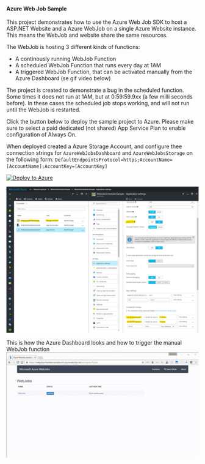 #### Azure Web Job Sample
This project demonstrates how to use the Azure Web Job SDK to host a ASP.NET Website and a Azure WebJob on a single Azure Website instance. This means the WebJob and website share the same resources.

The WebJob is hosting 3 different kinds of functions:
* A continously running WebJob Function
* A scheduled WebJob Function that runs every day at 1AM
* A triggered WebJob Function, that can be activated manually from the Azure Dashboard (se gif video below)

The project is created to demonstrate a bug in the scheduled function. Some times it does not run at 1AM, but at 0:59:59.9xx (a few milli seconds before). In these cases the scheduled job stops working, and will not run until the WebJob is restarted.

Click the button below to deploy the sample project to Azure. Please make sure to select a paid dedicated (not shared) App Service Plan to enable configuration of Always On.

When deployed created a Azure Storage Account, and configure thee connection strings for `AzureWebJobsDashboard` and `AzureWebJobsStorage` on the following form:
`DefaultEndpointsProtocol=https;AccountName=[AccountName];AccountKey=[AccountKey]`

[![Deploy to Azure](http://azuredeploy.net/deploybutton.png)](https://azuredeploy.net/)


![Azure Configuration](AzureConfiguration.png)

This is how the Azure Dashboard looks and how to trigger the manual WebJob function
![Azure Configuration](AzureDashboard.gif)